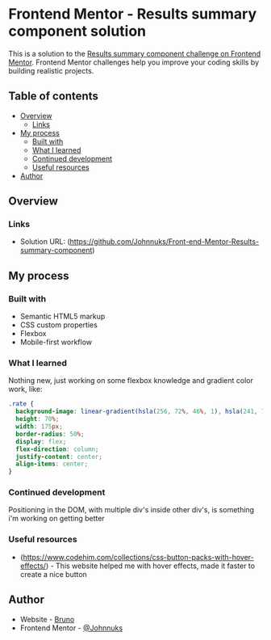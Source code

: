 # Frontend Mentor - Results summary component solution

This is a solution to the [Results summary component challenge on Frontend Mentor](https://www.frontendmentor.io/challenges/results-summary-component-CE_K6s0maV). Frontend Mentor challenges help you improve your coding skills by building realistic projects. 

## Table of contents

- [Overview](#overview)
  - [Links](#links)
- [My process](#my-process)
  - [Built with](#built-with)
  - [What I learned](#what-i-learned)
  - [Continued development](#continued-development)
  - [Useful resources](#useful-resources)
- [Author](#author)


## Overview

### Links

- Solution URL: (https://github.com/Johnnuks/Front-end-Mentor-Results-summary-component)

## My process

### Built with

- Semantic HTML5 markup
- CSS custom properties
- Flexbox
- Mobile-first workflow


### What I learned

Nothing new, just working on some flexbox knowledge and gradient color work, like:

```css
.rate {
  background-image: linear-gradient(hsla(256, 72%, 46%, 1), hsla(241, 72%, 46%, 0));
  height: 70%;
  width: 175px;
  border-radius: 50%;
  display: flex;
  flex-direction: column;
  justify-content: center;
  align-items: center;
}
```

### Continued development

Positioning in the DOM, with multiple div's inside other div's, is something i'm working on getting better

### Useful resources

- (https://www.codehim.com/collections/css-button-packs-with-hover-effects/) - This website helped me with hover effects, made it faster to create a nice button

## Author

- Website - [Bruno](https://www.https://github.com/Johnnuks)
- Frontend Mentor - [@Johnnuks](https://https://www.frontendmentor.io/profile/Johnnuks)
